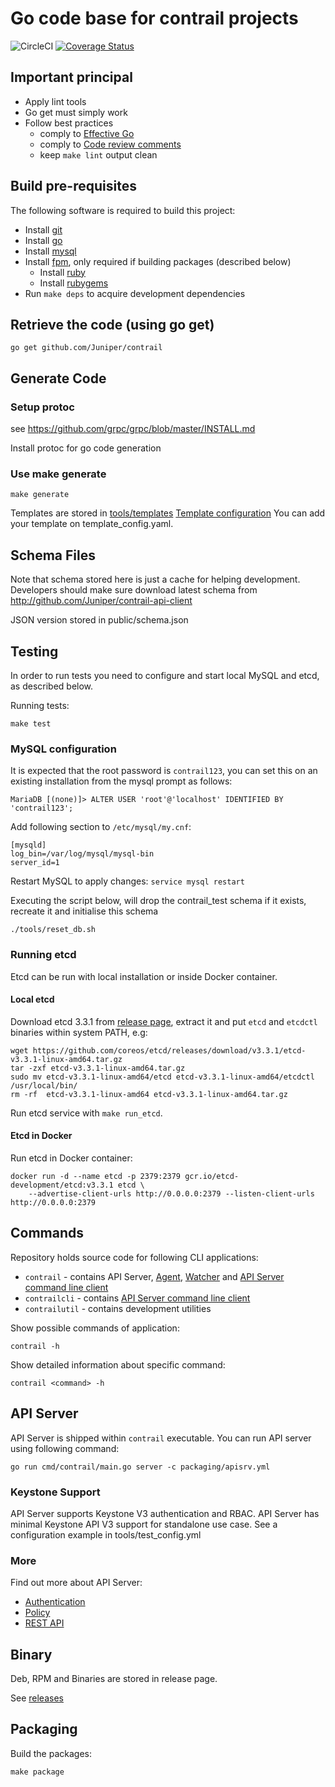 # Go code base for contrail projects

![CircleCI](https://circleci.com/gh/Juniper/contrail.svg?style=svg&circle-token=b744fe7f84003a898e897e0e4fe335e1e69944fd)
[![Coverage Status](https://coveralls.io/repos/github/Juniper/contrail/badge.svg?t=kKzcsv)](https://coveralls.io/github/Juniper/contrail)

## Important principal

- Apply lint tools
- Go get must simply work
- Follow best practices
  - comply to [Effective Go](https://golang.org/doc/effective_go.html)
  - comply to [Code review comments](https://github.com/golang/go/wiki/CodeReviewComments)
  - keep `make lint` output clean

## Build pre-requisites

The following software is required to build this project:

- Install [git](https://www.atlassian.com/git/tutorials/install-git)
- Install [go](https://golang.org/doc/install)
- Install [mysql](https://dev.mysql.com/doc/en/installing.html)
- Install [fpm](https://github.com/jordansissel/fpm), only required if building packages (described below)
  - Install [ruby](https://www.ruby-lang.org/en/documentation/installation/)
  - Install [rubygems](https://rubygems.org/pages/download)
- Run `make deps` to acquire development dependencies  

## Retrieve the code (using go get)

``` shell
go get github.com/Juniper/contrail
```

## Generate Code

### Setup protoc

see https://github.com/grpc/grpc/blob/master/INSTALL.md

Install protoc for go code generation

### Use make generate

``` shell
make generate
```

Templates are stored in [tools/templates](tools/templates)
[Template configuration](tools/templates/template_config.yaml)
You can add your template on template_config.yaml.

## Schema Files

Note that schema stored here is just a cache for helping development.
Developers should make sure download latest schema from http://github.com/Juniper/contrail-api-client

JSON version stored in public/schema.json

## Testing

In order to run tests you need to configure and start local MySQL and etcd, as described below.

Running tests:

``` shell
make test
```

### MySQL configuration

It is expected that the root password is `contrail123`, you can set this on an existing installation
from the mysql prompt as follows:

``` shell
MariaDB [(none)]> ALTER USER 'root'@'localhost' IDENTIFIED BY 'contrail123';
```

Add following section to `/etc/mysql/my.cnf`: 

``` shell
[mysqld]
log_bin=/var/log/mysql/mysql-bin
server_id=1
```

Restart MySQL to apply changes: `service mysql restart`

Executing the script below, will drop the contrail_test schema if it exists, recreate it and initialise this schema

``` shell
./tools/reset_db.sh
```

### Running etcd

Etcd can be run with local installation or inside Docker container.

#### Local etcd

Download etcd 3.3.1 from [release page][etcd-releases], extract it and put `etcd` and `etcdctl` binaries
within system PATH, e.g:

``` shell
wget https://github.com/coreos/etcd/releases/download/v3.3.1/etcd-v3.3.1-linux-amd64.tar.gz
tar -zxf etcd-v3.3.1-linux-amd64.tar.gz
sudo mv etcd-v3.3.1-linux-amd64/etcd etcd-v3.3.1-linux-amd64/etcdctl /usr/local/bin/
rm -rf  etcd-v3.3.1-linux-amd64 etcd-v3.3.1-linux-amd64.tar.gz
```

Run etcd service with `make run_etcd`.

[etcd-releases]: https://github.com/coreos/etcd/releases/

#### Etcd in Docker

Run etcd in Docker container:

``` shell
docker run -d --name etcd -p 2379:2379 gcr.io/etcd-development/etcd:v3.3.1 etcd \
	--advertise-client-urls http://0.0.0.0:2379 --listen-client-urls http://0.0.0.0:2379
```

## Commands

Repository holds source code for following CLI applications:
- `contrail` - contains API Server, [Agent](doc/agent.md), [Watcher](doc/watcher.md)
and [API Server command line client][cli] 
- `contrailcli` - contains [API Server command line client][cli]
- `contrailutil` - contains development utilities

Show possible commands of application:

``` shell
contrail -h
```

Show detailed information about specific command:

``` shell
contrail <command> -h
```

[cli]: doc/cli.md

## API Server

API Server is shipped within `contrail` executable.
You can run API server using following command:

``` shell
go run cmd/contrail/main.go server -c packaging/apisrv.yml
```

### Keystone Support

API Server supports Keystone V3 authentication and RBAC.
API Server has minimal Keystone API V3 support for standalone use case.
See a configuration example in tools/test_config.yml

### More

Find out more about API Server:
- [Authentication](doc/authentication.md)
- [Policy](doc/policy.md)
- [REST API](doc/rest_api.md)

## Binary

Deb, RPM and Binaries are stored in release page.

See [releases](https://github.com/Juniper/contrail/releases)

## Packaging

Build the packages:

``` shell
make package
```
